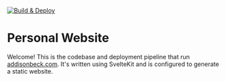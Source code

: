 [![Build & Deploy](https://github.com/addisonbeck/personal-website/actions/workflows/deploy.yml/badge.svg)](https://github.com/addisonbeck/personal-website/actions/workflows/deploy.yml)

# Personal Website

Welcome! This is the codebase and deployment pipeline that run [addisonbeck.com](https://addisonbeck.com). It's written using SvelteKit and is configured to generate a static website.



